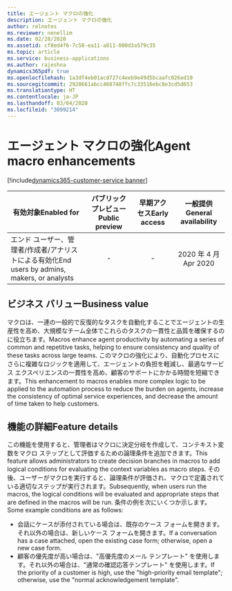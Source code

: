 ```yaml
---
title: エージェント マクロの強化
description: エージェント マクロの強化
author: relnotes
ms.reviewer: nenellim
ms.date: 02/28/2020
ms.assetid: cf8ed4f6-7c58-ea11-a811-000d3a579c35
ms.topic: article
ms.service: business-applications
ms.author: rajeshna
dynamics365pdf: true
ms.openlocfilehash: 1a3df4eb01acd727c4eeb9e49d5bcaafc026ed10
ms.sourcegitcommit: 2928661abcc468748ffc7c33516ebc8e3cd5d653
ms.translationtype: HT
ms.contentlocale: ja-JP
ms.lasthandoff: 03/04/2020
ms.locfileid: "3099214"
---
```

# <a name="agent-macro-enhancements"></a><span data-ttu-id="b7108-103">エージェント マクロの強化</span><span class="sxs-lookup"><span data-stu-id="b7108-103">Agent macro enhancements</span></span>
[!include[dynamics365-customer-service banner](../includes/dynamics365-customer-service.md)]

| <span data-ttu-id="b7108-104">有効対象</span><span class="sxs-lookup"><span data-stu-id="b7108-104">Enabled for</span></span>    |  <span data-ttu-id="b7108-105">パブリック プレビュー</span><span class="sxs-lookup"><span data-stu-id="b7108-105">Public preview</span></span> | <span data-ttu-id="b7108-106">早期アクセス</span><span class="sxs-lookup"><span data-stu-id="b7108-106">Early access</span></span> | <span data-ttu-id="b7108-107">一般提供</span><span class="sxs-lookup"><span data-stu-id="b7108-107">General availability</span></span> | 
| ---------- | :----------: |:----------: |:----------: |
|<span data-ttu-id="b7108-108">エンド ユーザー、管理者/作成者/アナリストによる有効化</span><span class="sxs-lookup"><span data-stu-id="b7108-108">End users by admins, makers, or analysts</span></span>|-|-| <span data-ttu-id="b7108-109">2020 年 4 月</span><span class="sxs-lookup"><span data-stu-id="b7108-109">Apr 2020</span></span>|


## <a name="business-value"></a><span data-ttu-id="b7108-110">ビジネス バリュー</span><span class="sxs-lookup"><span data-stu-id="b7108-110">Business value</span></span>
<!-- bv start -->
<span data-ttu-id="b7108-111">マクロは、一連の一般的で反復的なタスクを自動化することでエージェントの生産性を高め、大規模なチーム全体でこれらのタスクの一貫性と品質を確保するのに役立ちます。</span><span class="sxs-lookup"><span data-stu-id="b7108-111">Macros enhance agent productivity by automating a series of common and repetitive tasks, helping to ensure consistency and quality of these tasks across large teams.</span></span> <span data-ttu-id="b7108-112">このマクロの強化により、自動化プロセスにさらに複雑なロジックを適用して、エージェントの負担を軽減し、最適なサービス エクスペリエンスの一貫性を高め、顧客のサポートにかかる時間を短縮できます。</span><span class="sxs-lookup"><span data-stu-id="b7108-112">This enhancement to macros enables more complex logic to be applied to the automation process to reduce the burden on agents, increase the consistency of optimal service experiences, and decrease the amount of time taken to help customers.</span></span>
<!-- bv end -->



## <a name="feature-details"></a><span data-ttu-id="b7108-113">機能の詳細</span><span class="sxs-lookup"><span data-stu-id="b7108-113">Feature details</span></span>
<!--feature detail start -->
<span data-ttu-id="b7108-114">この機能を使用すると、管理者はマクロに決定分岐を作成して、コンテキスト変数をマクロ ステップとして評価するための論理条件を追加できます。</span><span class="sxs-lookup"><span data-stu-id="b7108-114">This feature allows administrators to create decision branches in macros to add logical conditions for evaluating the context variables as macro steps.</span></span> <span data-ttu-id="b7108-115">その後、ユーザーがマクロを実行すると、論理条件が評価され、マクロで定義されている適切なステップが実行されます。</span><span class="sxs-lookup"><span data-stu-id="b7108-115">Subsequently, when users run the macros, the logical conditions will be evaluated and appropriate steps that are defined in the macros will be run.</span></span> <span data-ttu-id="b7108-116">条件の例を次にいくつか示します。</span><span class="sxs-lookup"><span data-stu-id="b7108-116">Some example conditions are as follows:</span></span>

-   <span data-ttu-id="b7108-117">会話にケースが添付されている場合は、既存のケース フォームを開きます。それ以外の場合は、新しいケース フォームを開きます。</span><span class="sxs-lookup"><span data-stu-id="b7108-117">If a conversation has a case attached, open the existing case form; otherwise, open a new case form.</span></span>
-   <span data-ttu-id="b7108-118">顧客の優先度が高い場合は、"高優先度のメール テンプレート" を使用します。それ以外の場合は、"通常の確認応答テンプレート" を使用します。</span><span class="sxs-lookup"><span data-stu-id="b7108-118">If the priority of a customer is high, use the "high-priority email template"; otherwise, use the "normal acknowledgement template".</span></span>
<!--feature detail end -->









